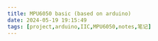 ```yaml
---
title: MPU6050 basic (based on arduino)
date: 2024-05-19 19:15:49
tags: [project,arduino,IIC,MPU6050,notes,笔记]
---
```


